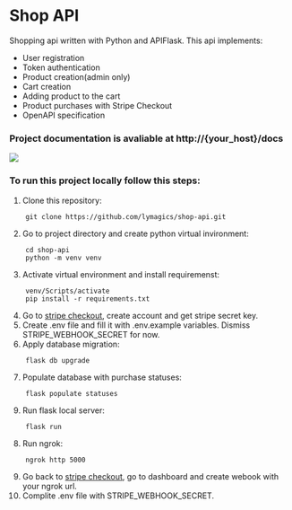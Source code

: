 # Shop API
Shopping api written with Python and APIFlask.
This api implements:
* User registration
* Token authentication
* Product creation(admin only)
* Cart creation
* Adding product to the cart
* Product purchases with Stripe Checkout
* OpenAPI specification

### Project documentation is avaliable at http://{your_host}/docs
![](https://codimd.s3.shivering-isles.com/demo/uploads/340e733e-5ea4-444e-b6f3-37fb2e25a452.png)

### To run this project locally follow this steps:
1. Clone this repository:
```
    git clone https://github.com/lymagics/shop-api.git
```
2. Go to project directory and create python virtual invironment:
```
    cd shop-api
    python -m venv venv
```
3. Activate virtual environment and install requiremenst:
```
    venv/Scripts/activate
    pip install -r requirements.txt
```
4. Go to [stripe checkout](https://stripe.com/docs/payments/checkout), create account and get stripe secret key.
5. Create .env file and fill it with .env.example variables. Dismiss STRIPE_WEBHOOK_SECRET for now.
6. Apply database migration:
```
    flask db upgrade
```
7. Populate database with purchase statuses:
```
    flask populate statuses
```
9. Run flask local server:
```
    flask run
```
8. Run ngrok:
```
    ngrok http 5000
```
9. Go back to [stripe checkout](https://stripe.com/docs/payments/checkout), go to dashboard and create webook with your ngrok url.
10. Complite .env file with STRIPE_WEBHOOK_SECRET.
